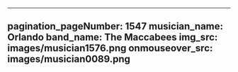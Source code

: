 ------
pagination_pageNumber: 1547
musician_name: Orlando
band_name: The Maccabees
img_src: images/musician1576.png
onmouseover_src: images/musician0089.png
------